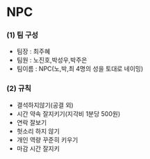 # NPC
### (1) 팀 구성
- 팀장 : 최주혜
- 팀원 : 노진호,박성우,박주은
- 팀이름 : NPC(노,박,최 4명의 성을 토대로 네이밍)

### (2) 규칙
 - 결석하지않기(공결 외)
 - 시간 약속 잘지키기(지각비 1분당 500원)
 - 연락 잘보기
 - 헛소리 하지 않기
 - 개인 역량 꾸준히 키우기
 - 마감 시간 잘지키
